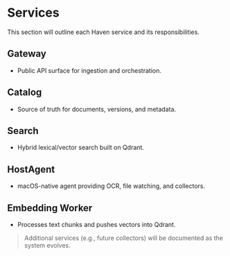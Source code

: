 # Services

This section will outline each Haven service and its responsibilities.

## Gateway

- Public API surface for ingestion and orchestration.

## Catalog

- Source of truth for documents, versions, and metadata.

## Search

- Hybrid lexical/vector search built on Qdrant.

## HostAgent

- macOS-native agent providing OCR, file watching, and collectors.

## Embedding Worker

- Processes text chunks and pushes vectors into Qdrant.

> Additional services (e.g., future collectors) will be documented as the system evolves.
